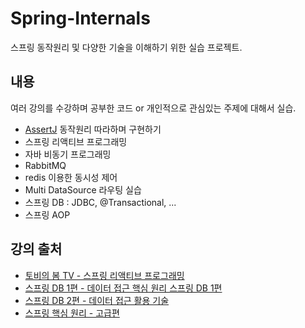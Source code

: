 # Spring-Internals 

스프링 동작원리 및 다양한 기술을 이해하기 위한 실습 프로젝트. 

## 내용 
여러 강의를 수강하며 공부한 코드 or 개인적으로 관심있는 주제에 대해서 실습.

- [AssertJ](https://github.com/assertj/assertj) 동작원리 따라하며 구현하기
- 스프링 리액티브 프로그래밍
- 자바 비동기 프로그래밍
- RabbitMQ
- redis 이용한 동시성 제어
- Multi DataSource 라우팅 실습
- 스프링 DB : JDBC, @Transactional, ...
- 스프링 AOP 

## 강의 출처 
- [토비의 봄 TV - 스프링 리액티브 프로그래밍](https://www.youtube.com/watch?v=8fenTR3KOJo&list=PLOLeoJ50I1kkqC4FuEztT__3xKSfR2fpw)
- [스프링 DB 1편 - 데이터 접근 핵심 원리 스프링 DB 1편](https://www.inflearn.com/course/%EC%8A%A4%ED%94%84%EB%A7%81-db-1/dashboard)
- [스프링 DB 2편 - 데이터 접근 활용 기술](https://www.inflearn.com/course/%EC%8A%A4%ED%94%84%EB%A7%81-db-2/dashboard)
- [스프링 핵심 원리 - 고급편](https://www.inflearn.com/course/%EC%8A%A4%ED%94%84%EB%A7%81-%ED%95%B5%EC%8B%AC-%EC%9B%90%EB%A6%AC-%EA%B3%A0%EA%B8%89%ED%8E%B8/dashboard)
